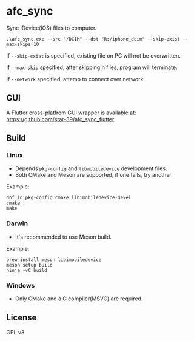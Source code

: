 # afc_sync

Sync iDevice(iOS) files to computer.

```
.\afc_sync.exe --src "/DCIM" --dst "R:/iphone_dcim" --skip-exist --max-skips 10
```

If `--skip-exist` is specified, existing file on PC will not be overwritten.

If `--max-skip` specified, after skipping n files, program will terminate.

If `--network` specified, attemp to connect over network.

## GUI
A Flutter cross-platfrom GUI wrapper is available at: https://github.com/star-39/afc_sync_flutter

## Build
### Linux
* Depends `pkg-config` and `libmobiledevice` development files.
* Both CMake and Meson are supported, if one fails, try another.

Example:
```
dnf in pkg-config cmake libimobiledevice-devel
cmake .
make
```

### Darwin
* It's recommended to use Meson build.

Example:
```
brew install meson libimobiledevice
meson setup build
ninja -vC build
```

### Windows
* Only CMake and a C compiler(MSVC) are required.


## License
GPL v3
